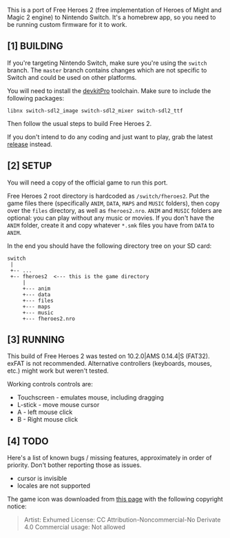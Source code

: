 This is a port of Free Heroes 2 (free implementation of Heroes of Might and Magic 2 engine) to Nintendo Switch.
It's a homebrew app, so you need to be running custom firmware for it to work.


[1] BUILDING
------------

If you're targeting Nintendo Switch, make sure you're using the `switch` branch. The `master` branch contains changes which are not specific to Switch and could be used on other platforms.

You will need to install the [devkitPro](https://devkitpro.org/) toolchain. Make sure to include the following packages:

    libnx switch-sdl2_image switch-sdl2_mixer switch-sdl2_ttf

Then follow the usual steps to build Free Heroes 2.

If you don't intend to do any coding and just want to play, grab the latest [release](https://github.com/dimag0g/fheroes2/releases) instead.


[2] SETUP
---------

You will need a copy of the official game to run this port.

Free Heroes 2 root directory is hardcoded as `/switch/fheroes2`. Put the game files there (specifically `ANIM`, `DATA`, `MAPS` and `MUSIC` folders),
then copy over the `files` directory, as well as `fheroes2.nro`. `ANIM` and `MUSIC` folders are optional: you can play without any music or movies.
If you don't have the `ANIM` folder, create it and copy whatever `*.smk` files you have from `DATA` to `ANIM`.


In the end you should have the following directory tree on your SD card:

    switch
     |
     +-- ...
     +-- fheroes2  <--- this is the game directory
         |
         +--- anim
         +--- data
         +--- files
         +--- maps
         +--- music
         +--- fheroes2.nro


[3] RUNNING
-----------

This build of Free Heroes 2 was tested on 10.2.0|AMS 0.14.4|S (FAT32). exFAT is not recommended.
Alternative controllers (keyboards, mouses, etc.) might work but weren't tested.

Working controls controls are:
- Touchscreen - emulates mouse, including dragging
- L-stick - move mouse cursor
- A - left mouse click
- B - Right mouse click


[4] TODO
--------

Here's a list of known bugs / missing features, approximately in order of priority. Don't bother reporting those as issues.

- cursor is invisible
- locales are not supported


The game icon was downloaded from [this page](https://iconarchive.com/show/mega-games-pack-28-icons-by-3xhumed/Heroes-II-of-Might-and-Magic-2-icon.html)
with the following copyright notice:

>Artist: Exhumed
>License: CC Attribution-Noncommercial-No Derivate 4.0
>Commercial usage: Not allowed


